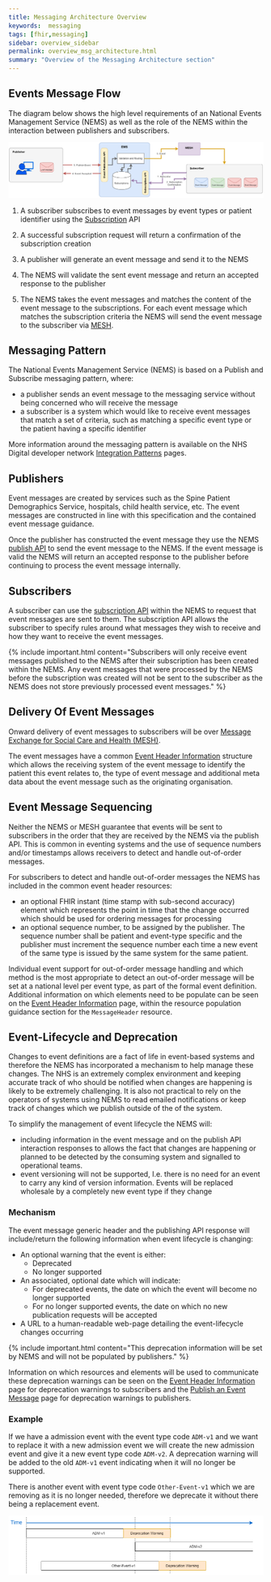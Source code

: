 ```yaml
---
title: Messaging Architecture Overview
keywords:  messaging
tags: [fhir,messaging]
sidebar: overview_sidebar
permalink: overview_msg_architecture.html
summary: "Overview of the Messaging Architecture section"
---
```


## Events Message Flow

The diagram below shows the high level requirements of an National Events Management Service (NEMS) as well as the role of the NEMS within the interaction between publishers and subscribers.

<a href="images/overview/msg_architecture_overview.png" target="_blank"><img src="images/overview/msg_architecture_overview.png"></a>

1. A subscriber subscribes to event messages by event types or patient identifier using the [Subscription](explore_create_subscription.html) API

2. A successful subscription request will return a confirmation of the subscription creation
3. A publisher will generate an event message and send it to the NEMS
4. The NEMS will validate the sent event message and return an accepted response to the publisher
5. The NEMS takes the event messages and matches the content of the event message to the subscriptions. For each event message which matches the subscription criteria the NEMS will send the event message to the subscriber via [MESH](https://digital.nhs.uk/message-exchange-social-care-health).

## Messaging Pattern

The National Events Management Service (NEMS) is based on a Publish and Subscribe messaging pattern, where:

- a publisher sends an event message to the messaging service without being concerned who will receive the message
- a subscriber is a system which would like to receive event messages that match a set of criteria, such as matching a specific event type or the patient having a specific identifier

More information around the messaging pattern is available on the NHS Digital developer network [Integration Patterns](https://developer.nhs.uk/library/architecture/integration-patterns) pages.

## Publishers

Event messages are created by services such as the Spine Patient Demographics Service, hospitals, child health service, etc. The event messages are constructed in line with this specification and the contained event message guidance.

Once the publisher has constructed the event message they use the NEMS [publish API](publication_publish.html) to send the event message to the NEMS. If the event message is valid the NEMS will return an accepted response to the publisher before continuing to process the event message internally.

## Subscribers

A subscriber can use the [subscription API](explore_create_subscription.html) within the NEMS to request that event messages are sent to them. The subscription API allows the subscriber to specify rules around what messages they wish to receive and how they want to receive the event messages.

{% include important.html content="Subscribers will only receive event messages published to the NEMS after their subscription has been created within the NEMS. Any event messages that were processed by the NEMS before the subscription was created will not be sent to the subscriber as the NEMS does not store previously processed event messages." %}


## Delivery Of Event Messages

Onward delivery of event messages to subscribers will be over [Message Exchange for Social Care and Health (MESH)](https://digital.nhs.uk/message-exchange-social-care-health).

The event messages have a common [Event Header Information](explore_event_header_information.html) structure which allows the receiving system of the event message to identify the patient this event relates to, the type of event message and additional meta data about the event message such as the originating organisation.

## Event Message Sequencing

Neither the NEMS or MESH guarantee that events will be sent to subscribers in the order that they are received by the NEMS via the publish API. This is common in eventing systems and the use of sequence numbers and/or timestamps allows receivers to detect and handle out-of-order messages.

For subscribers to detect and handle out-of-order messages the NEMS has included in the common event header resources:
- an optional FHIR instant (time stamp with sub-second accuracy) element which represents the point in time that the change occurred which should be used for ordering messages for processing
- an optional sequence number, to be assigned by the publisher. The sequence number shall be patient and event-type specific and the publisher must increment the sequence number each time a new event of the same type is issued by the same system for the same patient.

Individual event support for out-of-order message handling and which method is the most appropriate to detect an out-of-order message will be set at a national level per event type, as part of the formal event definition. Additional information on which elements need to be populate can be seen on the [Event Header Information](explore_event_header_information.html) page, within the resource population guidance section for the `MessageHeader` resource.


## Event-Lifecycle and Deprecation

Changes to event definitions are a fact of life in event-based systems and therefore the NEMS has incorporated a mechanism to help manage these changes. The NHS is an extremely complex environment and keeping accurate track of who should be notified when changes are happening is likely to be extremely challenging. It is also not practical to rely on the operators of systems using NEMS to read emailed notifications or keep track of changes which we publish outside of the of the system.

To simplify the management of event lifecycle the NEMS will:
- including information in the event message and on the publish API interaction responses to allows the fact that changes are happening or planned to be detected by the consuming system and signalled to operational teams.
- event versioning will not be supported, I.e. there is no need for an event to carry any kind of version information. Events will be replaced wholesale by a completely new event type if they change

### Mechanism

The event message generic header and the publishing API response will include/return the following information when event lifecycle is changing:
- An optional warning that the event is either:
  - Deprecated
  - No longer supported
- An associated, optional date which will indicate:
  - For deprecated events, the date on which the event will become no longer supported
  - For no longer supported events, the date on which no new publication requests will be accepted
- A URL to a human-readable web-page detailing the event-lifecycle changes occurring

{% include important.html content="This deprecation information will be set by NEMS and will not be populated by publishers." %}

Information on which resources and elements will be used to communicate these deprecation warnings can be seen on the [Event Header Information](explore_event_header_information.html) page for deprecation warnings to subscribers and the [Publish an Event Message](publication_publish.html) page for deprecation warnings to publishers.

### Example

If we have a admission event with the event type code `ADM-v1` and we want to replace it with a new admission event we will create the new admission event and give it a new event type code `ADM-v2`. A deprecation warning will be added to the old `ADM-v1` event indicating when it will no longer be supported.
 
There is another event with event type code `Other-Event-v1` which we are removing as it is no longer needed, therefore we deprecate it without there being a replacement event.

<a href="images/overview/event_life_cycle.png" target="_blank"><img src="images/overview/event_life_cycle.png"></a>